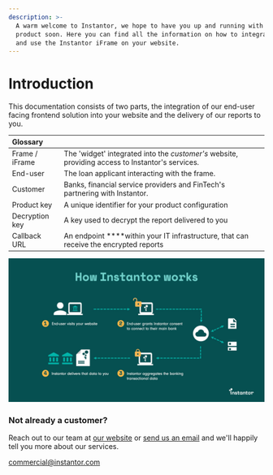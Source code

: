 ```yaml
---
description: >-
  A warm welcome to Instantor, we hope to have you up and running with our
  product soon. Here you can find all the information on how to integrate with
  and use the Instantor iFrame on your website.
---
```


# Introduction

This documentation consists of two parts, the integration of our end-user facing frontend solution into your website and the delivery of our reports to you.

| Glossary |  |
| :--- | :--- |
| Frame / iFrame | The 'widget' integrated into the _customer's_ website, providing access to Instantor's services. |
| End-user | The loan applicant interacting with the frame. |
| Customer | Banks, financial service providers and FinTech's partnering with Instantor. |
| Product key | A unique identifier for your product configuration |
| Decryption key | A key used to decrypt the report delivered to you |
| Callback URL | An endpoint ****within your IT infrastructure, that can receive the encrypted reports |

![](.gitbook/assets/instantor-sales-how-it-works.jpg)

### Not already a customer?

Reach out to our team at [our website](https://www.instantor.com/) or [send us an email](mailto:commercial@instantor.com) and we'll happily tell you more about our services.

commercial@instantor.com


